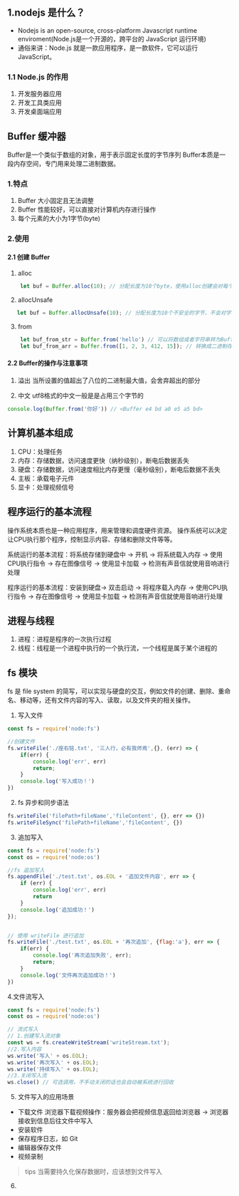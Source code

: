 ## 1.nodejs 是什么？
- Nodejs is an open-source, cross-platform Javascript runtime enviroment(Node.js是一个开源的，跨平台的 JavaScript 运行环境)
- 通俗来讲：Node.js 就是一款应用程序，是一款软件，它可以运行JavaScript。

### 1.1 Node.js 的作用
1. 开发服务器应用
2. 开发工具类应用
3. 开发桌面端应用

##


## Buffer 缓冲器
Buffer是一个类似于数组的对象，用于表示固定长度的字节序列
Buffer本质是一段内存空间，专门用来处理二进制数据。

### 1.特点
1. Buffer 大小固定且无法调整
2. Buffer 性能较好，可以直接对计算机内存进行操作
3. 每个元素的大小为1字节(byte)

### 2.使用
#### 2.1 创建 Buffer
1. alloc
``` javascript
    let buf = Buffer.alloc(10); // 分配长度为10个byte，使用alloc创建会对每个字节内容都清楚，保证每个字节都为00
```
2. allocUnsafe
 ``` javascript
    let buf = Buffer.allocUnsafe(10); // 分配长度为10个不安全的字节，不会对字节内旧数据进行清除，可能会包含旧的内存数据，但是创建相效率要比 alloc 更快
```
3. from
``` javascript
    let buf_from_str = Buffer.from('hello') // 可以将数组或者字符串转为Buffer，转换成16进制存储到buffer中
    let buf_from_arr = Buffer.from([1, 2, 3, 412, 15]); // 转换成二进制存储到Buffer中
```

#### 2.2 Buffer的操作与注意事项
1. 溢出
当所设置的值超出了八位的二进制最大值，会舍弃超出的部分

2. 中文
utf8格式的中文一般是是占用三个字节的
```javascript
console.log(Buffer.from('你好')) // <Buffer e4 bd a0 e5 a5 bd>
```

## 计算机基本组成
1. CPU：处理任务
2. 内存：存储数据，访问速度更快（纳秒级别），断电后数据丢失
3. 硬盘：存储数据，访问速度相比内存更慢（毫秒级别），断电后数据不丢失
4. 主板：承载电子元件
5. 显卡：处理视频信号

## 程序运行的基本流程
操作系统本质也是一种应用程序，用来管理和调度硬件资源。
操作系统可以决定让CPU执行那个程序，控制显示内容、存储和删除文件等等。

系统运行的基本流程：将系统存储到硬盘中 -> 开机 -> 将系统载入内存 -> 使用CPU执行指令 -> 存在图像信号 -> 使用显卡加载 -> 检测有声音信就使用音响进行处理

程序运行的基本流程：安装到硬盘-> 双击启动 -> 将程序载入内存 -> 使用CPU执行指令 -> 存在图像信号 -> 使用显卡加载 -> 检测有声音信就使用音响进行处理

## 进程与线程
1. 进程：进程是程序的一次执行过程
2. 线程：线程是一个进程中执行的一个执行流，一个线程是属于某个进程的


## fs 模块
fs 是 file system 的简写，可以实现与硬盘的交互，例如文件的创建、删除、重命名、移动等，还有文件内容的写入、读取，以及文件夹的相关操作。

1. 写入文件
```js
const fs = require('node:fs')

//创建文件
fs.writeFile('./座右铭.txt', '三人行，必有我师焉',{}, (err) => {
    if(err) {
        console.log('err', err)
        return;
    }
    console.log('写入成功！')
})
```

2. fs 异步和同步语法
```js
fs.writeFile('filePath+fileName','fileContent', {}, err => {})
fs.writeFileSync('filePath+fileName','fileContent', {})

```

3. 追加写入
```js
const fs = require('node:fs')
const os = require('node:os')

//fs 追加写入
fs.appendFile('./test.txt', os.EOL + '追加文件内容', err => {
    if (err) {
        console.log('err', err)
        return
    }
    console.log('追加成功！')
});


// 使用 writeFile 进行追加
fs.writeFile('./test.txt', os.EOL + '再次追加', {flag:'a'}, err => {
    if(err) {
        console.log('再次追加失败', err);
        return;
    }
    console.log('文件再次追加成功！')
})

```

4.文件流写入
```javascript
const fs = require('node:fs')
const os = require('node:os')

// 流式写入
// 1.创建写入流对象
const ws = fs.createWriteStream('writeStream.txt');
//2.写入内容
ws.write('写入' + os.EOL);
ws.write('再次写入' + os.EOL);
ws.write('持续写入' + os.EOL);
//3.关闭写入流
ws.close() // 可选调用，不手动关闭的话也会自动被系统进行回收

```


5. 文件写入的应用场景
- 下载文件
浏览器下载视频操作：服务器会把视频信息返回给浏览器 -> 浏览器接收到信息后往文件中写入
- 安装软件
- 保存程序日志，如 Git
- 编辑器保存文件
- 视频录制

> tips 当需要持久化保存数据时，应该想到文件写入

6.